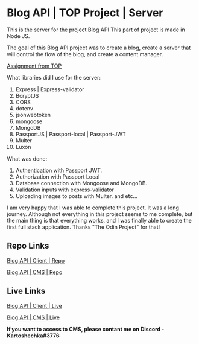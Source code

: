 # Blog API | TOP Project | Server

This is the server for the project Blog API
This part of project is made in Node JS.

The goal of this Blog API project was to create a blog, create a server that will control the flow of the blog, and create a content manager.

[Assignment from TOP](https://www.theodinproject.com/lessons/nodejs-blog-api)

What libraries did I use for the server:

1. Express | Express-validator
2. BcryptJS
3. CORS
4. dotenv
5. jsonwebtoken
6. mongoose
7. MongoDB
8. PassportJS | Passport-local | Passport-JWT
9. Multer
10. Luxon

What was done:

1. Authentication with Passport JWT.
2. Authorization with Passport Local
3. Database connection with Mongoose and MongoDB.
4. Validation inputs with express-validator
5. Uploading images to posts with Multer.
   and etc...

I am very happy that I was able to complete this project. It was a long journey. Although not everything in this project seems to me complete, but the main thing is that everything works, and I was finally able to create the first full stack application. Thanks "The Odin Project" for that!

## Repo Links

[Blog API | Client | Repo](https://github.com/Kartohan/Blog-API-TOP-Client)<br/>

[Blog API | CMS | Repo](https://github.com/Kartohan/Blog-API-TOP-CMS)<br/>

## Live Links

[Blog API | Client | Live](https://blog-api-top-client-production.up.railway.app)<br/>

[Blog API | CMS | Live](https://blog-api-top-cms-production.up.railway.app)<br/>

**If you want to access to CMS, please contant me on Discord - Kartoshechka#3776**
